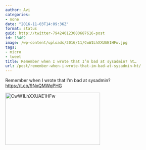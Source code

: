 ```yaml
---
author: Avi
categories:
- none
date: "2016-11-03T14:09:36Z"
format: status
guid: http://twitter-794240123080687616-post
id: 13402
image: /wp-content/uploads/2016/11/CwW1LhXXUAE1HFw.jpg
tags:
- micro
- tweet
title: Remember when I wrote that I’m bad at sysadmin? ht…
url: /post/remember-when-i-wrote-that-im-bad-at-sysadmin-ht/
---
```

Remember when I wrote that I’m bad at sysadmin? https://t.co/9NxQMWqPHG

<img width="300" height="166" src="http://aviflax.com/wp-content/uploads/2016/11/CwW1LhXXUAE1HFw-300x166.jpg" class="attachment-medium size-medium" alt="CwW1LhXXUAE1HFw" />